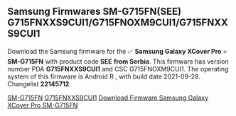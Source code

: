 <h2>Samsung Firmwares SM-G715FN(SEE) G715FNXXS9CUI1/G715FNOXM9CUI1/G715FNXXS9CUI1</h2>
Download the Samsung firmware for the ✅ <strong>Samsung Galaxy XCover Pro </strong> ⭐ <strong>SM-G715FN</strong> with product code <strong>SEE</strong> <strong> from Serbia</strong>. This firmware has version number PDA <strong>G715FNXXS9CUI1</strong> and CSC G715FNOXM9CUI1. The operating system of this firmware is Android R , with build date 2021-09-28. Changelist <strong>22145712</strong>.


[SM-G715FN](https://samfirm.shop/samsung/model/SM-G715FN)
[G715FNXXS9CUI1](https://samfirm.shop/samsung/pda/G715FNXXS9CUI1)
[Download Firmware Samsung Galaxy XCover Pro SM-G715FN](https://samfirm.shop/samsung/firmware/460425)

